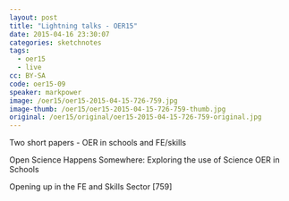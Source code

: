 ```yaml
---
layout: post
title: "Lightning talks - OER15"
date: 2015-04-16 23:30:07
categories: sketchnotes
tags:
  - oer15
  - live
cc: BY-SA
code: oer15-09
speaker: markpower
image: /oer15/oer15-2015-04-15-726-759.jpg
image-thumb: /oer15/oer15-2015-04-15-726-759-thumb.jpg
original: /oer15/original/oer15-2015-04-15-726-759-original.jpg
---
```

Two short papers - OER in schools and FE/skills

Open Science Happens Somewhere: Exploring the use of Science OER in Schools

Opening up in the FE and Skills Sector [759]
